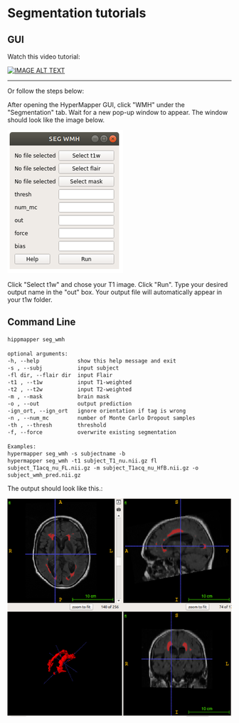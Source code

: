 # Segmentation tutorials

## GUI

Watch this video tutorial:

[![IMAGE ALT TEXT](https://img.youtube.com/vi/QF-1oIQ4eRA/0.jpg)](https://youtu.be/QF-1oIQ4eRA "Hipp Seg")

-----

Or follow the steps below:

After opening the HyperMapper GUI, click "WMH" under the "Segmentation" tab. Wait for a new pop-up window to appear. The window should look like the image below.

![](images/hypermapper_seg_wmh_popup.png)

Click "Select t1w" and chose your T1 image. Click "Run".
Type your desired output name in the "out" box.
Your output file will automatically appear in your t1w folder.


## Command Line

    hippmapper seg_wmh
    
    optional arguments:
    -h, --help            show this help message and exit
    -s , --subj           input subject
    -fl dir, --flair dir  input Flair
    -t1 , --t1w           input T1-weighted
    -t2 , --t2w           input T2-weighted
    -m , --mask           brain mask
    -o , --out            output prediction
    -ign_ort, --ign_ort   ignore orientation if tag is wrong
    -n , --num_mc         number of Monte Carlo Dropout samples
    -th , --thresh        threshold
    -f, --force           overwrite existing segmentation
    
    Examples:
    hypermapper seg_wmh -s subjectname -b
    hypermapper seg_wmh -t1 subject_T1_nu.nii.gz fl subject_T1acq_nu_FL.nii.gz -m subject_T1acq_nu_HfB.nii.gz -o subject_wmh_pred.nii.gz

The output should look like this.:

![](images/3d_snap.png)
